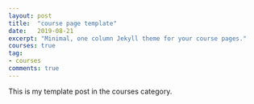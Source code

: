 ```yaml
---
layout: post
title:  "course page template"
date:   2019-08-21
excerpt: "Minimal, one column Jekyll theme for your course pages."
courses: true
tag:
- courses
comments: true
---
```


This is my template post in the courses category.
